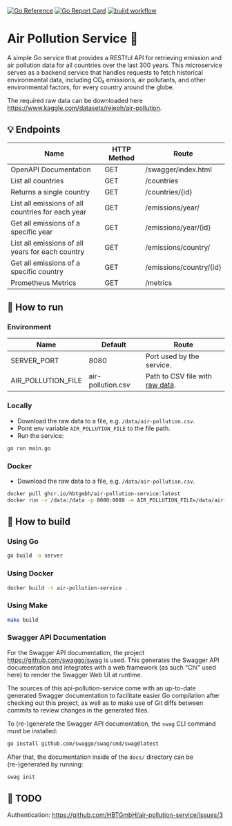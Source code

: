 [![Go Reference](https://pkg.go.dev/badge/github.com/HBTGmbH/air-pollution-service.svg)](https://pkg.go.dev/github.com/HBTGmbH/air-pollution-service) 
[![Go Report Card](https://goreportcard.com/badge/github.com/HBTGmbH/air-pollution-service)](https://goreportcard.com/report/github.com/HBTGmbH/air-pollution-service) 
[![build workflow](https://github.com/HBTGmbH/air-pollution-service/actions/workflows/docker-build.yml/badge.svg)](https://github.com/HBTGmbH/air-pollution-service/actions/workflows/docker-build.yml)

# Air Pollution Service 🌱
A simple Go service that provides a RESTful API for retrieving emission and air pollution data for 
all countries over the last 300 years. This microservice serves as a backend service that handles requests to 
fetch historical environmental data, including CO₂ emissions, air pollutants, and other 
environmental factors, for every country around the globe. 

The required raw data can be downloaded here https://www.kaggle.com/datasets/rejeph/air-pollution.

## 💡 Endpoints

| Name                                              | HTTP Method | Route                   |
|---------------------------------------------------|-------------|-------------------------|
| OpenAPI Documentation                             | GET         | /swagger/index.html     |
| List all countries                                | GET         | /countries              |
| Returns a single country                          | GET         | /countries/{id}         |
| List all emissions of all countries for each year | GET         | /emissions/year/        |
| Get all emissions of a specific year              | GET         | /emissions/year/{id}    |
| List all emissions of all years for each country  | GET         | /emissions/country/     |
| Get all emissions of a specific country           | GET         | /emissions/country/{id} |
| Prometheus Metrics                                | GET         | /metrics                |

## 🚀 How to run

### Environment

| Name               | Default           | Route                                                                                  |
|--------------------|-------------------|----------------------------------------------------------------------------------------|
| SERVER_PORT        | 8080              | Port used by the service.                                                              |
| AIR_POLLUTION_FILE | air-pollution.csv | Path to CSV file with [raw data](ttps://www.kaggle.com/datasets/rejeph/air-pollution). |

### Locally
 * Download the raw data to a file, e.g. `/data/air-pollution.csv`.
 * Point env variable `AIR_POLLUTION_FILE` to the file path. 
 * Run the service:
```bash
go run main.go
```

### Docker
* Download the raw data to a file, e.g. `/data/air-pollution.csv`.
```bash
docker pull ghcr.io/hbtgmbh/air-pollution-service:latest
docker run -v /data:/data -p 8080:8080 -e AIR_POLLUTION_FILE=/data/air-pollution.csv ghcr.io/hbtgmbh/air-pollution-service:latest
```

## 🔨 How to build

### Using Go
```bash
go build -o server
```

### Using Docker
```bash
docker build -t air-pollution-service .
```

### Using Make
```bash
make build
```

### Swagger API Documentation
For the Swagger API documentation, the project https://github.com/swaggo/swag is used. This generates the Swagger API documentation and integrates with a web framework (as such "Chi" used here) to render the Swagger Web UI at runtime.

The sources of this api-pollution-service come with an up-to-date generated Swagger documentation to facilitate easier Go compilation after checking out this project, as well as to make use of Git diffs between commits to review changes in the generated files.

To (re-)generate the Swagger API documentation, the `swag` CLI command must be installed:
```bash
go install github.com/swaggo/swag/cmd/swag@latest
```

After that, the documentation inside of the `docs/` directory can be (re-)generated by running:
```bash
swag init
```

## 📝 TODO
Authentication: https://github.com/HBTGmbH/air-pollution-service/issues/3
